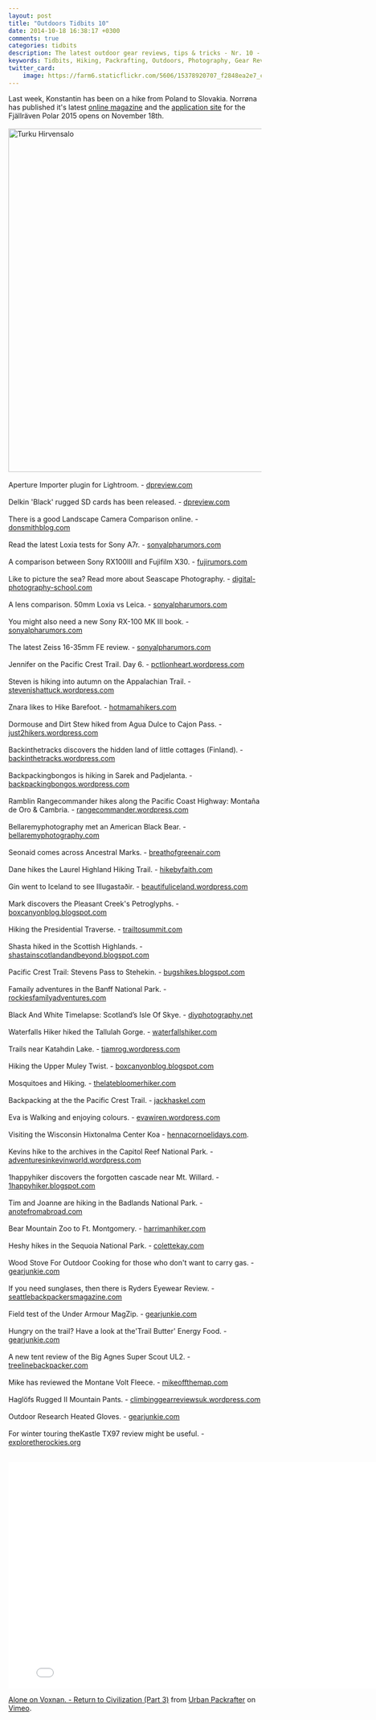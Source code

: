 ```yaml
---
layout: post
title: "Outdoors Tidbits 10"
date: 2014-10-18 16:38:17 +0300
comments: true
categories: tidbits
description: The latest outdoor gear reviews, tips & tricks - Nr. 10 - #outdoorstidbits
keywords: Tidbits, Hiking, Packrafting, Outdoors, Photography, Gear Reviews
twitter_card:
    image: https://farm6.staticflickr.com/5606/15378920707_f2848ea2e7_c.jpg
---
```

Last week, Konstantin has been on a hike from Poland to Slovakia. Norrøna has published it's latest [online magazine](http://bit.ly/1zgbzr3) and the [application site](http://www.fjallravenpolar.com/) for the Fjällräven Polar 2015 opens on November 18th.
<br><br><a href="https://www.flickr.com/photos/90204224@N07/15378920707"><img src="https://c2.staticflickr.com/6/5606/15378920707_35d22b3baa_b.jpg" width="1024" height="683" alt="Turku Hirvensalo"></a><!--more-->
 <br><br> 
Aperture Importer plugin for Lightroom. - [dpreview.com](http://www.dpreview.com/articles/7932489009/adobe-releases-new-aperture-importer-plugin-for-lightroom)
<br><br>
Delkin 'Black' rugged SD cards has been released. - [dpreview.com](http://www.dpreview.com/articles/1662951780/delkin-introduces-black-range-of-rugged-sd-cards)
<br><br>
There is a good Landscape Camera Comparison online. - [donsmithblog.com](http://www.donsmithblog.com/2014/10/17/my-landscape-camera-comparison-canon-5dmkiii-fuji-x-t1-and-sony-a7r-and-the-winner-is/)
<br><br>
Read the latest Loxia tests for Sony A7r. - [sonyalpharumors.com](http://www.sonyalpharumors.com/new-loxia-tests-digglloyd-verybiglobo-dslrmagazine-kasayapa/)
<br><br>
A comparison between Sony RX100III and Fujifilm X30. - [fujirumors.com](http://www.fujirumors.com/sony-rx100iii-vs-fujifilm-x30-which-one-is-the-better-camera-according-to-kai-digitalrev/)
<br><br>
Like to picture the sea? Read more about Seascape Photography. - [digital-photography-school.com](http://digital-photography-school.com/beginners-guide-seascape-photography/)
<br><br>
A lens comparison. 50mm Loxia vs Leica. - [sonyalpharumors.com](http://www.sonyalpharumors.com/50mm-loxia-vs-55mm-fe-and-vs-50mm-leica/)
<br><br>
You might also need a new Sony RX-100 MK III book. - [sonyalpharumors.com](http://www.sonyalpharumors.com/new-sony-rx-100-mk-iii-book-by-gary-friedmann/)
<br><br>
The latest Zeiss 16-35mm FE review. - [sonyalpharumors.com](http://www.sonyalpharumors.com/new-zeiss-16-35mm-fe-review-by-brian-matiash/)
<br><br>
Jennifer on the Pacific Crest Trail. Day 6. - [pctlionheart.wordpress.com](http://pctlionheart.wordpress.com/2014/10/15/day-6-not-barfing-and-not-finding-water)
<br><br>
Steven is hiking into autumn on the Appalachian Trail. - [stevenjshattuck.wordpress.com](http://stevenjshattuck.wordpress.com/2014/10/16/shorter-days-and-longer-nights-hiking-into-autumn-on-the-appalachian-trail)
<br><br>
Znara likes to Hike Barefoot. - [hotmamahikers.com](http://hotmamahikers.com/barefoot-part-2/)
<br><br>
Dormouse and Dirt Stew hiked from Agua Dulce to Cajon Pass. - [just2hikers.wordpress.com](http://just2hikers.wordpress.com/2014/10/16/agua-dulce-to-cajon-pass)<br><br>
Backinthetracks discovers the hidden land of little cottages (Finland). - [backinthetracks.wordpress.com](http://backinthetracks.wordpress.com/2014/10/17/hidden-land-of-little-cottages)
<br><br>
Backpackingbongos is hiking in Sarek and Padjelanta. - [backpackingbongos.wordpress.com](http://backpackingbongos.wordpress.com/2014/10/17/into-the-wild-alone-in-sarek-and-padjelanta-part-five/)
<br><br>
Ramblin Rangecommander hikes along the Pacific Coast Highway: Montaña de Oro & Cambria. - [rangecommander.wordpress.com](http://rangecommander.wordpress.com/2014/10/17/walks-along-the-pacific-coast-highway-montana-de-oro-cambria)
<br><br>
Bellaremyphotography met an American Black Bear. - [bellaremyphotography.com](http://bellaremyphotography.com/2014/10/17/american-black-bear)<br><br>
Seonaid comes across Ancestral Marks. - [breathofgreenair.com](http://breathofgreenair.com/2014/10/15/ancestral-marks)
<br><br>
Dane hikes the Laurel Highland Hiking Trail. - [hikebyfaith.com](http://hikebyfaith.com/2014/10/17/trail-review-laurel-highland-hiking-trail-lhht)
<br><br>
Gin went to Iceland to see Illugastaðir. - [beautifuliceland.wordpress.com](http://beautifuliceland.wordpress.com/2014/10/17/icelandic-road-trip-seal-watching-in-illugastadir)
<br><br>
Mark discovers the Pleasant Creek's Petroglyphs. - [boxcanyonblog.blogspot.com](http://boxcanyonblog.blogspot.com/2014/10/exploring-pleasant-creeks-petroglyphs.html)
<br><br>
Hiking the Presidential Traverse. - [trailtosummit.com](http://trailtosummit.com/autumn-extended-one-day-solo-presidential-traverse/)<br><br>
Shasta hiked in the Scottish Highlands. - [shastainscotlandandbeyond.blogspot.com](http://shastainscotlandandbeyond.blogspot.com/2014/10/the-blind-leading-blind-in-scottish.html)
<br><br>
Pacific Crest Trail: Stevens Pass to Stehekin. - [bugshikes.blogspot.com](http://bugshikes.blogspot.com/2014/09/stevens-pass-to-stehekin.html)
<br><br>
Famaily adventures in the Banff National Park. - [rockiesfamilyadventures.com](http://www.rockiesfamilyadventures.com/2014/10/another-season-of-banff-awesomeness.html)
<br><br>
Black And White Timelapse: Scotland’s Isle Of Skye. - [diyphotography.net](http://www.diyphotography.net/breathtaking-black-white-timelapse-portrait-scotlands-isle-skye/)
<br><br>
Waterfalls Hiker hiked the Tallulah Gorge. - [waterfallshiker.com](http://waterfallshiker.com/2014/10/14/tallulah-gorge-october)
<br><br>
Trails near Katahdin Lake. - [tjamrog.wordpress.com](http://tjamrog.wordpress.com/2014/10/15/walking-trails-near-katahdin-lake-baxter-state-park)
<br><br>
Hiking the Upper Muley Twist. - [boxcanyonblog.blogspot.com](http://boxcanyonblog.blogspot.com/2014/10/upper-muley-twist-part-iia-surreal-semi.html)
<br><br>
Mosquitoes and Hiking. - [thelatebloomerhiker.com](http://thelatebloomerhiker.com/2014/10/14/how-to-win-the-war-on-mosquitoes-when-hiking)<br><br>
Backpacking at the the Pacific Crest Trail. - [jackhaskel.com](http://jackhaskel.com/2014/10/14/backpacking-the-pct-across-desolation-wilderness) 
<br><br>
Eva is Walking and enjoying colours. - [evawiren.wordpress.com](http://evawiren.wordpress.com/2014/10/14/walking-and-colours)<br><br>
Visiting the Wisconsin Hixtonalma Center Koa - [hennacornoelidays.com](http://hennacornoelidays.com/2014/10/14/a-cool-fall-destination-hixtonalma-center-koa-wisconsin).<br><br>
Kevins hike to the archives in the Capitol Reef National Park. - [adventuresinkevinworld.wordpress.com](http://adventuresinkevinworld.wordpress.com/2014/10/14/the-archives-capitol-reef-national-park-pt-1)
<br><br>
1happyhiker discovers the forgotten cascade near Mt. Willard. - [1happyhiker.blogspot.com](http://1happyhiker.blogspot.com/2014/10/re-discovering-forgotten-cascade-near.html)<br><br>
Tim and Joanne are hiking in the Badlands National Park. - [anotefromabroad.com](http://anotefromabroad.com/2014/10/14/badlands-national-park-plus-wall-drug-and-a-minuteman-silo)
<br><br>
Bear Mountain Zoo to Ft. Montgomery. - [harrimanhiker.com](http://www.harrimanhiker.com/2014/10/bear-mountain-zoo-to-ft-montgomery.html)
<br><br>
Heshy hikes in the Sequoia National Park. - [colettekay.com](http://colettekay.com/2014/10/14/destination-sequoia-national-park)<br><br>
Wood Stove For Outdoor Cooking for those who don't want to carry gas. - [gearjunkie.com](http://gearjunkie.com/solo-stove-wood-fire-review)
<br><br>
If you need sunglases, then there is Ryders Eyewear Review. - [seattlebackpackersmagazine.com](http://seattlebackpackersmagazine.com/ryders-eyewear-review/)
<br><br>
Field test of the Under Armour MagZip. - [gearjunkie.com](http://gearjunkie.com/under-armour-magzip-field-test)
<br><br>
Hungry on the trail? Have a look at the'Trail Butter' Energy Food. - [gearjunkie.com](http://gearjunkie.com/boggs-trail-butter-review)
<br><br>
A new tent review of the Big Agnes Super Scout UL2. - [treelinebackpacker.com](http://treelinebackpacker.com/2014/10/16/big-agnes-super-scout-ul2-review)
<br><br>
Mike has reviewed the Montane Volt Fleece. - [mikeoffthemap.com](http://mikeoffthemap.com/2014/10/15/gear-review-montane-volt-fleece)
<br><br>
Haglöfs Rugged II Mountain Pants. - [climbinggearreviewsuk.wordpress.com](http://climbinggearreviewsuk.wordpress.com/2014/10/15/haglofs-rugged-ii-mountain-pants)
<br><br>
Outdoor Research Heated Gloves. - [gearjunkie.com](http://gearjunkie.com/outdoor-research-lucent-heated-glove-review)
<br><br>
For winter touring theKastle TX97 review might be useful. - [exploretherockies.org](http://exploretherockies.org/2014/10/14/gear-review-kastle-tx97)<br><br>

<iframe src="//player.vimeo.com/video/109053833" width="800" height="450" frameborder="0" webkitallowfullscreen mozallowfullscreen allowfullscreen></iframe> <p><a href="http://vimeo.com/109053833">Alone on Voxnan. - Return to Civilization (Part 3)</a> from <a href="http://vimeo.com/urbanpackrafter">Urban Packrafter</a> on <a href="https://vimeo.com">Vimeo</a>.</p>
